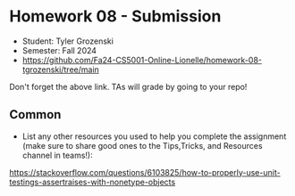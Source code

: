# Homework 08 - Submission


* Student: Tyler Grozenski
* Semester: Fall 2024
* https://github.com/Fa24-CS5001-Online-Lionelle/homework-08-tgrozenski/tree/main 
  
Don't forget the above link. TAs will grade by going to your repo!

## Common

* List any other resources you used to help you complete the assignment (make sure to share good ones to the Tips,Tricks, and Resources channel in teams!):
  

https://stackoverflow.com/questions/6103825/how-to-properly-use-unit-testings-assertraises-with-nonetype-objects
